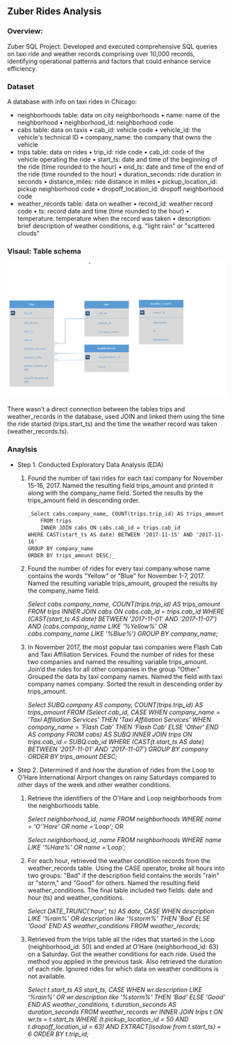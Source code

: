 ## Zuber Rides Analysis
### Overview:
Zuber SQL Project: Developed and executed comprehensive SQL queries on taxi ride and weather records comprising over 10,000 records, identifying operational patterns and factors that could enhance service efficiency.


### Dataset
A database with info on taxi rides in Chicago:
* neighborhoods table: data on city neighborhoods
  • name: name of the neighborhood
  • neighborhood_id: neighborhood code
* cabs table: data on taxis
  • cab_id: vehicle code
  • vehicle_id: the vehicle's technical ID
  • company_name: the company that owns the vehicle
* trips table: data on rides
  • trip_id: ride code 
  • cab_id: code of the vehicle operating the ride
  • start_ts: date and time of the beginning of the ride (time rounded to the hour)
  • end_ts: date and time of the end of the ride (time rounded to the hour)
  • duration_seconds: ride duration in seconds
  • distance_miles: ride distance in miles
  • pickup_location_id: pickup neighborhood code
  • dropoff_location_id: dropoff neighborhood code
* weather_records table: data on weather
  • record_id: weather record code
  • ts: record date and time (time rounded to the hour)
  • temperature: temperature when the record was taken
  • description: brief description of weather conditions, e.g. "light rain" or "scattered clouds"


### Visaul: Table schema
![Image](Project/Img/TableScheme.png)
 
There wasn’t a direct connection between the tables trips and weather_records in the database, used JOIN and linked them using the time the ride started (trips.start_ts) and the time the weather record was taken (weather_records.ts). 

### Anaylsis
* Step 1. Conducted Exploratory Data Analysis (EDA)
	1. Found the number of taxi rides for each taxi company for November 15-16, 2017. Named the resulting field trips_amount and printed it along with the company_name field. Sorted the results 		by the trips_amount field in descending order. 
		
		```
		_Select cabs.company_name, COUNT(trips.trip_id) AS trips_amount
			FROM trips
    		INNER JOIN cabs ON cabs.cab_id = trips.cab_id
		WHERE CAST(start_ts AS date) BETWEEN '2017-11-15' AND '2017-11-16'
		GROUP BY company_name
		ORDER BY trips_amount DESC;_
		```

	2. Found the number of rides for every taxi company whose name contains the words "Yellow" or "Blue" for November 1-7, 2017. Named the resulting variable trips_amount, grouped the results 		by the company_name field.
		
		_Select cabs.company_name, COUNT(trips.trip_id) AS trips_amount
			FROM trips
    		INNER JOIN cabs ON cabs.cab_id = trips.cab_id
		WHERE (CAST(start_ts AS date) BETWEEN '2017-11-01' AND '2017-11-07') AND (cabs.company_name LIKE '%Yellow%' OR cabs.company_name LIKE '%Blue%')
		GROUP BY company_name;_

	3. In November 2017, the most popular taxi companies were Flash Cab and Taxi Affiliation Services. Found the number of rides for these two companies and named the resulting variable 			trips_amount. Join’d the rides for all other companies in the group "Other." Grouped the data by taxi company names. Named the field with taxi company names company. Sorted the result in 		descending order by trips_amount.

		_Select SUBQ.company AS company, COUNT(trips.trip_id) AS trips_amount FROM (Select cab_id, CASE WHEN company_name = 'Taxi Affiliation Services' THEN 'Taxi Affiliation Services' WHEN 			company_name = 'Flash Cab' THEN 'Flash Cab' ELSE 'Other' END AS company FROM cabs) AS SUBQ INNER JOIN trips ON trips.cab_id = SUBQ.cab_id 
		WHERE (CAST(t.start_ts AS date) BETWEEN '2017-11-01' AND '2017-11-07')
		GROUP BY company
		ORDER BY trips_amount DESC;_

* Step 2. Determined if and how the duration of rides from the Loop to O'Hare International Airport changes on rainy Saturdays compared to other days of the week and other weather conditions.
	1. Retrieve the identifiers of the O'Hare and Loop neighborhoods from the neighborhoods table.
		
		_Select neighborhood_id, name FROM neighborhoods WHERE name = 'O''Hare' OR name ='Loop';_ OR

		_Select neighborhood_id, name FROM neighborhoods WHERE name LIKE '%Hare%' OR name ='Loop';_

	2. For each hour, retrieved the weather condition records from the weather_records table. Using the CASE operator, broke all hours into two groups: "Bad" if the description field contains 		the words "rain" or "storm," and "Good" for others. Named the resulting field weather_conditions. The final table included two fields: date and hour (ts) and weather_conditions.
		
		_Select DATE_TRUNC('hour', ts)  AS date,
		CASE WHEN description LIKE '%rain%' OR description like '%storm%' THEN 'Bad'
		ELSE 'Good' END AS weather_conditions 
		FROM weather_records;_

	3. Retrieved from the trips table all the rides that started in the Loop (neighborhood_id: 50) and ended at O'Hare (neighborhood_id: 63) on a Saturday. Got the weather conditions for each 		ride. Used the method you applied in the previous task. Also retrieved the duration of each ride. Ignored rides for which data on weather conditions is not available.	
		
		_Select t.start_ts AS start_ts,
		CASE WHEN wr.description LIKE '%rain%' OR wr.description like '%storm%' THEN 'Bad'
		ELSE 'Good' END AS weather_conditions,
		t.duration_seconds AS duration_seconds
		FROM weather_records wr
		INNER JOIN trips t ON wr.ts = t.start_ts
		WHERE (t.pickup_location_id = 50 AND t.dropoff_location_id = 63)
   		AND EXTRACT(isodow from t.start_ts) = 6
		ORDER BY t.trip_id;_

